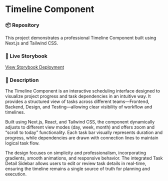 # Timeline Component

### 📦 Repository
This project demonstrates a professional Timeline Component built using Next.js and Tailwind CSS.

### 🔗 Live Storybook
[View Storybook Deployment](https://timeline-component-nilesh.vercel.app/)

### 📘 Description
The Timeline Component is an interactive scheduling interface designed to visualize project progress and task dependencies in an intuitive way. It provides a structured view of tasks across different teams—Frontend, Backend, Design, and Testing—allowing clear visibility of workflow and timelines.

Built using Next.js, React, and Tailwind CSS, the component dynamically adjusts to different view modes (day, week, month) and offers zoom and “scroll to today” functionality. Each task bar visually represents duration and progress, while dependencies are drawn with connection lines to maintain logical task flow.

The design focuses on simplicity and professionalism, incorporating gradients, smooth animations, and responsive behavior. The integrated Task Detail Sidebar allows users to edit or review task details in real-time, ensuring the timeline remains a single source of truth for planning and execution.
